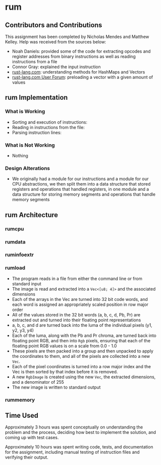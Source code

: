 # rum

## Contributors and Contributions

This assignment has been completed by Nicholas Mendes and Matthew Kelley.
Help was received from the sources below:

* Noah Daniels: provided some of the code for extracting opcodes and register addresses from binary instructions as well as reading instructions from a file
* Connor Gray: explained the input instruction
* [rust-lang.com](https://www.rust-lang.org/): understanding methods for HashMaps and Vectors
* [rust-lang.com User Forum](https://users.rust-lang.org/t/solved-how-to-fill-a-vec-with-a-value/12314): preloading a vector with a given amount of values

## rum Implementation

### What is Working

* Sorting and execution of instructions: 
* Reading in instructions from the file: 
* Parsing instruction lines: 

### What is Not Working

* Nothing

### Design Alterations

 - We originally had a module for our instructions and a module for our CPU abstractions, we then split them into a data structure that stored registers and operations that handled registers, in one module and a data structure for storing memory segments and operations that handle memory segments

## rum Architecture

### rumcpu



### rumdata

### ruminfoextr

### rumload

* The program reads in a file from either the command line or from standard input
* The image is read and extracted into a `Vec<[u8; 4]>` and the associated dimensions
* Each of the arrays in the Vec are turned into 32 bit code words, and each word is assigned an appropriately scaled position in row major order
* All of the values stored in the 32 bit words (a, b, c, d, Pb, Pr) are extracted out and turned into their floating point representations
* a, b, c, and d are turned back into the luma of the individual pixels (y1, y2, y3, y4)
* Each of the luma, along with the Pb and Pr chroma, are turned back into floating point RGB, and then into `Rgb` pixels, ensuring that each of the floating point RGB values is on a scale from 0.0 - 1.0
* These pixels are then packed into a group and then unpacked to apply the coordinates to them, and all of the pixels are collected into a new `Vec`.
* Each of the pixel coordinates is turned into a row major index and the Vec is then sorted by that index before it is removed.
* A new `RgbImage` is created using the new `Vec`, the extracted dimensions, and a denominator of 255
* The new image is written to standard output

### rummemory

## Time Used

Approximately 3 hours was spent conceptually on understanding the problem and the process, deciding how best to implement the solution, and coming up with test cases.

Approximately 10 hours was spent writing code, tests, and documentation for the assignment, including manual testing of instruction files and verifying their output.
